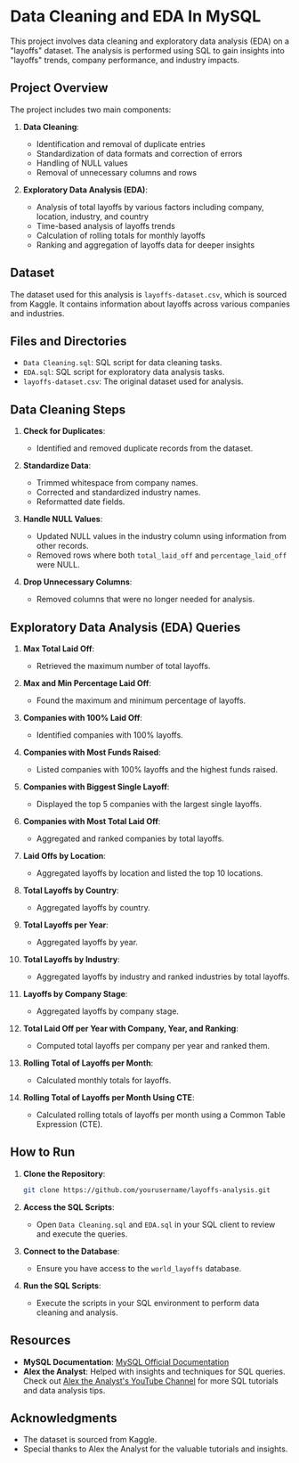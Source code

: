 # Data Cleaning and EDA In MySQL
This project involves data cleaning and exploratory data analysis (EDA) on a "layoffs" dataset. The analysis is performed using SQL to gain insights into "layoffs" trends, company performance, and industry impacts.

## Project Overview

The project includes two main components:

1. **Data Cleaning**: 
   - Identification and removal of duplicate entries
   - Standardization of data formats and correction of errors
   - Handling of NULL values
   - Removal of unnecessary columns and rows

2. **Exploratory Data Analysis (EDA)**:
   - Analysis of total layoffs by various factors including company, location, industry, and country
   - Time-based analysis of layoffs trends
   - Calculation of rolling totals for monthly layoffs
   - Ranking and aggregation of layoffs data for deeper insights
     
## Dataset

The dataset used for this analysis is `layoffs-dataset.csv`, which is sourced from Kaggle. It contains information about layoffs across various companies and industries.

## Files and Directories

- `Data Cleaning.sql`: SQL script for data cleaning tasks.
- `EDA.sql`: SQL script for exploratory data analysis tasks.
- `layoffs-dataset.csv`: The original dataset used for analysis.

## Data Cleaning Steps

1. **Check for Duplicates**:
   - Identified and removed duplicate records from the dataset.

2. **Standardize Data**:
   - Trimmed whitespace from company names.
   - Corrected and standardized industry names.
   - Reformatted date fields.

3. **Handle NULL Values**:
   - Updated NULL values in the industry column using information from other records.
   - Removed rows where both `total_laid_off` and `percentage_laid_off` were NULL.

4. **Drop Unnecessary Columns**:
   - Removed columns that were no longer needed for analysis.

## Exploratory Data Analysis (EDA) Queries

1. **Max Total Laid Off**:
   - Retrieved the maximum number of total layoffs.

2. **Max and Min Percentage Laid Off**:
   - Found the maximum and minimum percentage of layoffs.

3. **Companies with 100% Laid Off**:
   - Identified companies with 100% layoffs.

4. **Companies with Most Funds Raised**:
   - Listed companies with 100% layoffs and the highest funds raised.

5. **Companies with Biggest Single Layoff**:
   - Displayed the top 5 companies with the largest single layoffs.

6. **Companies with Most Total Laid Off**:
   - Aggregated and ranked companies by total layoffs.

7. **Laid Offs by Location**:
   - Aggregated layoffs by location and listed the top 10 locations.

8. **Total Layoffs by Country**:
   - Aggregated layoffs by country.

9. **Total Layoffs per Year**:
   - Aggregated layoffs by year.

10. **Total Layoffs by Industry**:
    - Aggregated layoffs by industry and ranked industries by total layoffs.

11. **Layoffs by Company Stage**:
    - Aggregated layoffs by company stage.

12. **Total Laid Off per Year with Company, Year, and Ranking**:
    - Computed total layoffs per company per year and ranked them.

13. **Rolling Total of Layoffs per Month**:
    - Calculated monthly totals for layoffs.

14. **Rolling Total of Layoffs per Month Using CTE**:
    - Calculated rolling totals of layoffs per month using a Common Table Expression (CTE).

## How to Run

1. **Clone the Repository**:
   ```sh
   git clone https://github.com/yourusername/layoffs-analysis.git
   ```

2. **Access the SQL Scripts**:
   - Open `Data Cleaning.sql` and `EDA.sql` in your SQL client to review and execute the queries.

3. **Connect to the Database**:
   - Ensure you have access to the `world_layoffs` database.

4. **Run the SQL Scripts**:
   - Execute the scripts in your SQL environment to perform data cleaning and analysis.

## Resources

- **MySQL Documentation**: [MySQL Official Documentation](https://dev.mysql.com/doc/)
- **Alex the Analyst**: Helped with insights and techniques for SQL queries. Check out [Alex the Analyst's YouTube Channel](https://www.youtube.com/@AlexTheAnalyst) for more SQL tutorials and data analysis tips.

## Acknowledgments

- The dataset is sourced from Kaggle.
- Special thanks to Alex the Analyst for the valuable tutorials and insights.

